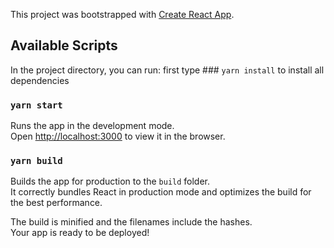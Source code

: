This project was bootstrapped with [Create React App](https://github.com/facebook/create-react-app).

## Available Scripts

In the project directory, you can run:
first type ### `yarn install`
to install all dependencies
### `yarn start` 

Runs the app in the development mode.<br />
Open [http://localhost:3000](http://localhost:3000) to view it in the browser.



### `yarn build`

Builds the app for production to the `build` folder.<br />
It correctly bundles React in production mode and optimizes the build for the best performance.

The build is minified and the filenames include the hashes.<br />
Your app is ready to be deployed!



